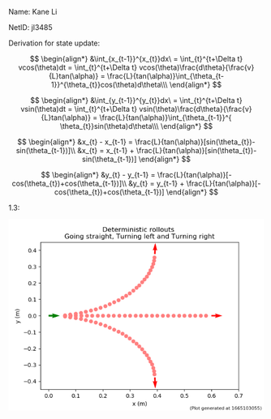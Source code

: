 Name: Kane Li

NetID: jl3485

Derivation for state update:

$$
\begin{align*}
&\int_{x_{t-1}}^{x_{t}}dx\ =
\int_{t}^{t+\Delta t} vcos(\theta)dt = 
\int_{t}^{t+\Delta t} vcos(\theta)\frac{d\theta}{\frac{v}{L}tan(\alpha)}
= \frac{L}{tan(\alpha)}\int_{\theta_{t-1}}^{\theta_{t}}cos(\theta)d\theta\\\
\end{align*}
$$

$$
\begin{align*}
&\int_{y_{t-1}}^{y_{t}}dx\ =
\int_{t}^{t+\Delta t} vsin(\theta)dt = 
\int_{t}^{t+\Delta t} vsin(\theta)\frac{d\theta}{\frac{v}{L}tan(\alpha)}
= \frac{L}{tan(\alpha)}\int_{\theta_{t-1}}^{ \theta_{t}}sin(\theta)d\theta\\\
\end{align*}
$$

$$
\begin{align*}
&x_{t} - x_{t-1} = \frac{L}{tan(\alpha)}[sin(\theta_{t})-sin(\theta_{t-1})]\\
&x_{t} = x_{t-1} + \frac{L}{tan(\alpha)}[sin(\theta_{t})-sin(\theta_{t-1})]
\end{align*}
$$

$$
\begin{align*}
&y_{t} - y_{t-1} = \frac{L}{tan(\alpha)}[-cos(\theta_{t})+cos(\theta_{t-1})]\\
&y_{t} = y_{t-1} + \frac{L}{tan(\alpha)}[-cos(\theta_{t})+cos(\theta_{t-1})]
\end{align*}
$$


1.3:

![1.3](Figure_1.png)